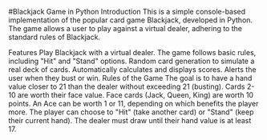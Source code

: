 #Blackjack Game in Python
Introduction
This is a simple console-based implementation of the popular card game Blackjack, developed in Python. The game allows a user to play against a virtual dealer, adhering to the standard rules of Blackjack.

Features
Play Blackjack with a virtual dealer.
The game follows basic rules, including "Hit" and "Stand" options.
Random card generation to simulate a real deck of cards.
Automatically calculates and displays scores.
Alerts the user when they bust or win.
Rules of the Game
The goal is to have a hand value closer to 21 than the dealer without exceeding 21 (busting).
Cards 2-10 are worth their face value.
Face cards (Jack, Queen, King) are worth 10 points.
An Ace can be worth 1 or 11, depending on which benefits the player more.
The player can choose to "Hit" (take another card) or "Stand" (keep their current hand).
The dealer must draw until their hand value is at least 17.
